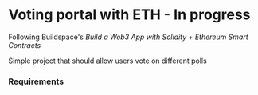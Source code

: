 # Voting portal with ETH - In progress

Following Buildspace's _Build a Web3 App with Solidity + Ethereum Smart Contracts_

Simple project that should allow users vote on different polls

### Requirements
